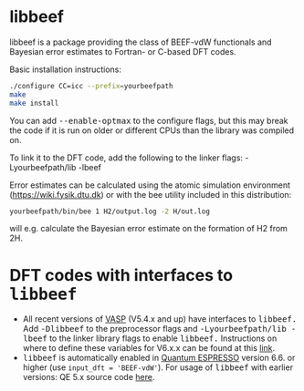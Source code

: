 # libbeef

libbeef is a package providing the class of BEEF-vdW functionals
and Bayesian error estimates to Fortran- or C-based DFT codes.


Basic installation instructions:
```bash
./configure CC=icc --prefix=yourbeefpath
make
make install
```
You can add <tt>--enable-optmax</tt> to the configure flags, but this may break the code if it is run on older or different CPUs than the library was compiled on.

To link it to the DFT code, add the following to the linker flags:
-Lyourbeefpath/lib -lbeef


Error estimates can be calculated using the atomic simulation environment
(https://wiki.fysik.dtu.dk) or with the bee utility included in this
distribution:
```bash
yourbeefpath/bin/bee 1 H2/output.log -2 H/out.log
```
will e.g. calculate the Bayesian error estimate on the formation of H2
from 2H.

# DFT codes with interfaces to <tt>libbeef</tt>
- All recent versions of [VASP](https://www.vasp.at/) (V5.4.x and up) have interfaces to <tt>libbeef.</tt> Add <tt>-Dlibbeef</tt> to the preprocessor flags and <tt>-Lyourbeefpath/lib -lbeef</tt> to the linker library flags to enable <tt>libbeef.</tt> Instructions on where to define these variables for V6.x.x can be found at this [link](https://www.vasp.at/wiki/index.php/Makefile.include#Libbeef_.28optional.29).
- <tt>libbeef</tt> is automatically enabled in [Quantum ESPRESSO](https://www.quantum-espresso.org/) version 6.6. or higher (use `input_dft = 'BEEF-vdW'`). For usage of <tt>libbeef</tt> with earlier versions: QE 5.x source code [here](https://github.com/vossjo/ase-espresso/wiki#installation).

